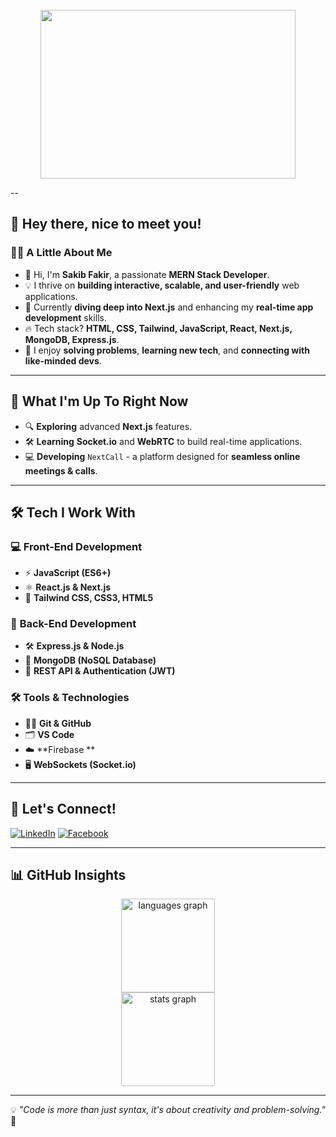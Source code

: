 <br clear="both">

<div align="center">
  <img height="270" width="90%" src="https://i.ibb.co.com/1ttY7Sdd/Chat-GPT-Image-Apr-11-2025-07-55-47-PM.png" />
</div>

--

## 👋 Hey there, nice to meet you!

### 🧑‍💻 A Little About Me

- 🚀 Hi, I'm **Sakib Fakir**, a passionate **MERN Stack Developer**.
- 💡 I thrive on **building interactive, scalable, and user-friendly** web applications.
- 🌱 Currently **diving deep into Next.js** and enhancing my **real-time app development** skills.
- 🔥 Tech stack? **HTML, CSS, Tailwind, JavaScript, React, Next.js, MongoDB, Express.js**.
- 📌 I enjoy **solving problems**, **learning new tech**, and **connecting with like-minded devs**.

---

## 🚀 **What I'm Up To Right Now**

- 🔍 **Exploring** advanced **Next.js** features.
- 🛠 **Learning** **Socket.io** and **WebRTC** to build real-time applications.
- 💻 **Developing** `NextCall` - a platform designed for **seamless online meetings & calls**.

---

## 🛠 **Tech I Work With**

### 💻 **Front-End Development**
- ⚡ **JavaScript (ES6+)**
- ⚛ **React.js & Next.js**
- 🎨 **Tailwind CSS, CSS3, HTML5**

### 🚀 **Back-End Development**
- 🛠 **Express.js & Node.js**
- 🍃 **MongoDB (NoSQL Database)**
- 🔄 **REST API & Authentication (JWT)**

### 🛠 **Tools & Technologies**
- 🧑‍💻 **Git & GitHub**
- 🗂 **VS Code**
- ☁️ **Firebase **
- 🖥 **WebSockets (Socket.io)**

---

## 📌 **Let's Connect!**

[![LinkedIn](https://img.shields.io/badge/LinkedIn-0077B5?style=for-the-badge&logo=linkedin&logoColor=white)](https://www.linkedin.com/in/sakib-fakir-183923295/)
[![Facebook](https://img.shields.io/badge/Facebook-1877F2?style=for-the-badge&logo=facebook&logoColor=white)](https://web.facebook.com/sakib.fakir.169832)

---

## 📊 **GitHub Insights**

<div align="center">
  <img src="https://github-readme-stats.vercel.app/api/top-langs?username=SakibFakir69&locale=en&hide_title=false&layout=compact&card_width=320&langs_count=5&theme=dracula&hide_border=true&order=2" height="150" alt="languages graph" /> <br>
  <img src="https://github-readme-stats.vercel.app/api?username=SakibFakir69&hide_title=false&hide_rank=false&show_icons=true&include_all_commits=true&count_private=true&disable_animations=false&theme=dracula&locale=en&hide_border=false&order=1" height="150" alt="stats graph"  />
</div>

---

💡 *"Code is more than just syntax, it's about creativity and problem-solving."* 🚀
